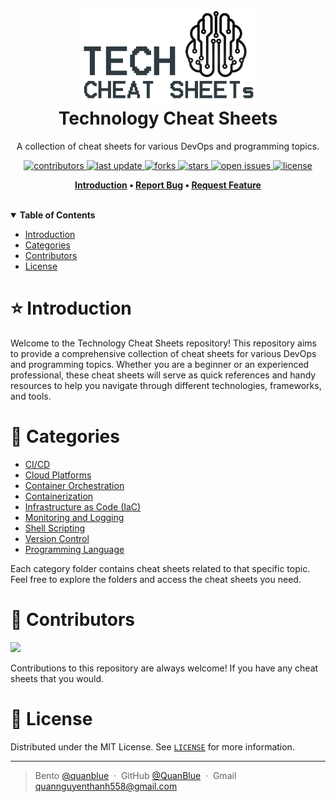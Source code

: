 <h1 align="center">
  <img src="./assets/tech_logo.png" alt="icon" height="150"></img>
  <br>
  <b>Technology Cheat Sheets</b>
</h1>

<p align="center">A collection of cheat sheets for various DevOps and programming topics.</p>

<!-- Badges -->
<p align="center">
  <a href="https://github.com/quanblue/tech-cheatsheets/graphs/contributors">
    <img src="https://img.shields.io/github/contributors/quanblue/tech-cheatsheets" alt="contributors" />
  </a>
  <a href="">
    <img src="https://img.shields.io/github/last-commit/quanblue/tech-cheatsheets" alt="last update" />
  </a>
  <a href="https://github.com/quanblue/tech-cheatsheets/network/members">
    <img src="https://img.shields.io/github/forks/quanblue/tech-cheatsheets" alt="forks" />
  </a>
  <a href="https://github.com/quanblue/tech-cheatsheets/stargazers">
    <img src="https://img.shields.io/github/stars/quanblue/tech-cheatsheets" alt="stars" />
  </a>
  <a href="https://github.com/quanblue/tech-cheatsheets/issues/">
    <img src="https://img.shields.io/github/issues/quanblue/tech-cheatsheets" alt="open issues" />
  </a>
  <a href="https://github.com/quanblue/tech-cheatsheets/blob/master/LICENSE">
    <img src="https://img.shields.io/github/license/quanblue/tech-cheatsheets.svg" alt="license" />
  </a>
</p>

<p align="center">
  <b>
      <a href="#introduction">Introduction</a> •
      <a href="https://github.com/quanblue/tech-cheatsheets/issues/">Report Bug</a> •
      <a href="https://github.com/quanblue/tech-cheatsheets/issues/">Request Feature</a>
  </b>
</p>

<br/>

<details open>
<summary><b>Table of Contents</b></summary>

- [Introduction](#star-introduction)
- [Categories](#toolbox-categories)
- [Contributors](#busts_in_silhouette-contributors)
- [License](#scroll-license)
</details>

# :star: Introduction

Welcome to the Technology Cheat Sheets repository! This repository aims to provide a comprehensive collection of cheat sheets for various DevOps and programming topics. Whether you are a beginner or an experienced professional, these cheat sheets will serve as quick references and handy resources to help you navigate through different technologies, frameworks, and tools.

# :toolbox: Categories

- [CI/CD](https://github.com/quanblue/tech-cheatsheets/tree/master/CI.CD)
- [Cloud Platforms](https://github.com/quanblue/tech-cheatsheets/tree/master/Cloud%20Platforms)
- [Container Orchestration](https://github.com/quanblue/tech-cheatsheets/tree/master/Container%20Orchestration)
- [Containerization](https://github.com/quanblue/tech-cheatsheets/tree/master/Containerization)
- [Infrastructure as Code (IaC)](<https://github.com/quanblue/tech-cheatsheets/tree/master/Infrastructure%20as%20Code%20(IaC)>)
- [Monitoring and Logging](https://github.com/quanblue/tech-cheatsheets/tree/master/Monitoring%20and%20Logging)
- [Shell Scripting](https://github.com/quanblue/tech-cheatsheets/tree/master/Shell%20Scripting)
- [Version Control](https://github.com/quanblue/tech-cheatsheets/tree/master/Version%20Control)
- [Programming Language](https://github.com/quanblue/tech-cheatsheets/tree/master/Programming%Language)

Each category folder contains cheat sheets related to that specific topic. Feel free to explore the folders and access the cheat sheets you need.

# :busts_in_silhouette: Contributors

<a href="https://github.com/quanblue/tech-cheatsheets/graphs/contributors">
  <img src="https://contrib.rocks/image?repo=quanblue/tech-cheatsheets" />
</a>

Contributions to this repository are always welcome! If you have any cheat sheets that you would.

# :scroll: License

Distributed under the MIT License. See <a href="https://github.com/quanblue/tech-cheatsheets/blob/master/LICENSE">`LICENSE`</a> for more information.

---

> Bento [@quanblue](https://bento.me/quanblue) &nbsp;&middot;&nbsp;
> GitHub [@QuanBlue](https://github.com/QuanBlue) &nbsp;&middot;&nbsp; Gmail quannguyenthanh558@gmail.com

<!-- TODO: Ansible, Grafana, Prometheus -->
